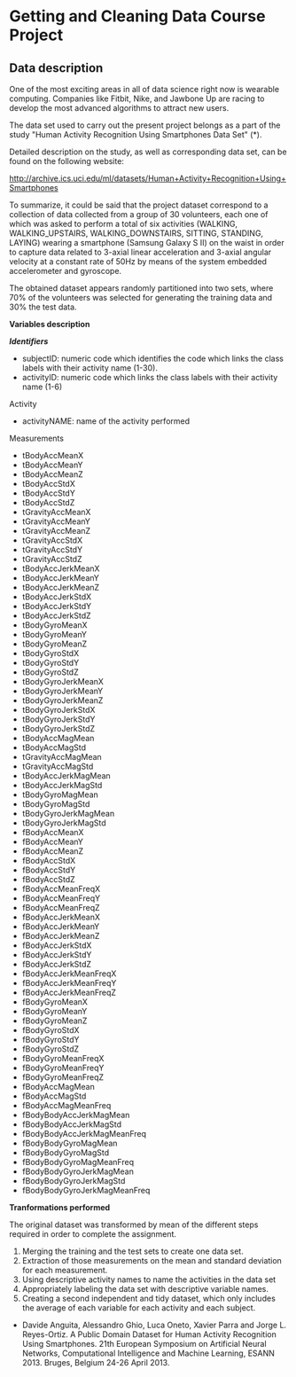 # **Getting and Cleaning Data Course Project**

## **Data description**

One of the most exciting areas in all of data science right now is wearable computing. Companies like Fitbit, Nike, and Jawbone Up are racing to develop the most advanced algorithms to attract new users.

The data set used to carry out the present project belongs as a part of the study "Human Activity Recognition Using Smartphones Data Set" (*).

Detailed description on the study, as well as corresponding data set, can be found on the following website:

http://archive.ics.uci.edu/ml/datasets/Human+Activity+Recognition+Using+Smartphones

To summarize, it could be said that the project dataset correspond to a collection of data collected from a group of 30 volunteers, each one of which was asked to perform a total of six activities (WALKING, WALKING\_UPSTAIRS, WALKING\_DOWNSTAIRS, SITTING, STANDING, LAYING) wearing a smartphone (Samsung Galaxy S II) on the waist in order to capture data related to 3-axial linear acceleration and 3-axial angular velocity at a constant rate of 50Hz by means of the system embedded accelerometer and gyroscope.

The obtained dataset appears randomly partitioned into two sets, where 70% of the volunteers was selected for generating the training data and 30% the test data.

**Variables description**

***Identifiers***

- subjectID: numeric code which identifies the code which links the class labels with their activity name (1-30).
- activityID: numeric code which links the class labels with their activity name (1-6)

Activity

- activityNAME: name of the activity performed

Measurements

- tBodyAccMeanX
- tBodyAccMeanY
- tBodyAccMeanZ
- tBodyAccStdX
- tBodyAccStdY
- tBodyAccStdZ
- tGravityAccMeanX
- tGravityAccMeanY
- tGravityAccMeanZ
- tGravityAccStdX
- tGravityAccStdY
- tGravityAccStdZ
- tBodyAccJerkMeanX
- tBodyAccJerkMeanY
- tBodyAccJerkMeanZ
- tBodyAccJerkStdX
- tBodyAccJerkStdY
- tBodyAccJerkStdZ
- tBodyGyroMeanX
- tBodyGyroMeanY
- tBodyGyroMeanZ
- tBodyGyroStdX
- tBodyGyroStdY
- tBodyGyroStdZ
- tBodyGyroJerkMeanX
- tBodyGyroJerkMeanY
- tBodyGyroJerkMeanZ
- tBodyGyroJerkStdX
- tBodyGyroJerkStdY
- tBodyGyroJerkStdZ
- tBodyAccMagMean
- tBodyAccMagStd
- tGravityAccMagMean
- tGravityAccMagStd
- tBodyAccJerkMagMean
- tBodyAccJerkMagStd
- tBodyGyroMagMean
- tBodyGyroMagStd
- tBodyGyroJerkMagMean
- tBodyGyroJerkMagStd
- fBodyAccMeanX
- fBodyAccMeanY
- fBodyAccMeanZ
- fBodyAccStdX
- fBodyAccStdY
- fBodyAccStdZ
- fBodyAccMeanFreqX
- fBodyAccMeanFreqY
- fBodyAccMeanFreqZ
- fBodyAccJerkMeanX
- fBodyAccJerkMeanY
- fBodyAccJerkMeanZ
- fBodyAccJerkStdX
- fBodyAccJerkStdY
- fBodyAccJerkStdZ
- fBodyAccJerkMeanFreqX
- fBodyAccJerkMeanFreqY
- fBodyAccJerkMeanFreqZ
- fBodyGyroMeanX
- fBodyGyroMeanY
- fBodyGyroMeanZ
- fBodyGyroStdX
- fBodyGyroStdY
- fBodyGyroStdZ
- fBodyGyroMeanFreqX
- fBodyGyroMeanFreqY
- fBodyGyroMeanFreqZ
- fBodyAccMagMean
- fBodyAccMagStd
- fBodyAccMagMeanFreq
- fBodyBodyAccJerkMagMean
- fBodyBodyAccJerkMagStd
- fBodyBodyAccJerkMagMeanFreq
- fBodyBodyGyroMagMean
- fBodyBodyGyroMagStd
- fBodyBodyGyroMagMeanFreq
- fBodyBodyGyroJerkMagMean
- fBodyBodyGyroJerkMagStd
- fBodyBodyGyroJerkMagMeanFreq

**Tranformations performed**

The original dataset was transformed by mean of the different steps required in order to complete the assignment.

1. Merging the training and the test sets to create one data set.
2. Extraction of those measurements on the mean and standard deviation for each measurement.
3. Using descriptive activity names to name the activities in the data set
4. Appropriately labeling the data set with descriptive variable names.
5. Creating a second independent and tidy dataset, which only includes the average of each variable for each activity and each subject.

* Davide Anguita, Alessandro Ghio, Luca Oneto, Xavier Parra and Jorge L. Reyes-Ortiz. A Public Domain Dataset for Human Activity Recognition Using Smartphones. 21th European Symposium on Artificial Neural Networks, Computational Intelligence and Machine Learning, ESANN 2013. Bruges, Belgium 24-26 April 2013.
